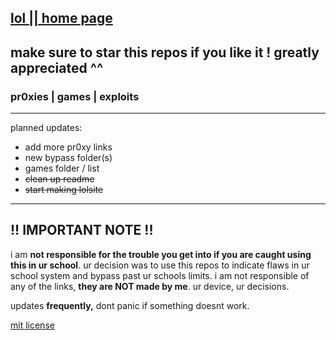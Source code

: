 ## [lol || home page](https://github.com/gredful/lol)
## make sure to star this repos if you like it ! greatly appreciated ^^

### pr0xies | games | exploits
---

planned updates:
- add more pr0xy links
- new bypass folder(s)
- games folder / list
- ~~clean up readme~~
- ~~start making lolsite~~
---


## !! IMPORTANT NOTE !!
i am **not responsible for the trouble you get into if you are caught using this in ur school**. ur decision was to use this repos to indicate flaws in ur school system and bypass past ur schools limits. i am not responsible of any of the links, **they are NOT made by me**. ur device, ur decisions.  

updates **frequently,** dont panic if something doesnt work.

[mit license](https://github.com/gredful/lol/blob/main/LICENSE) <br>
